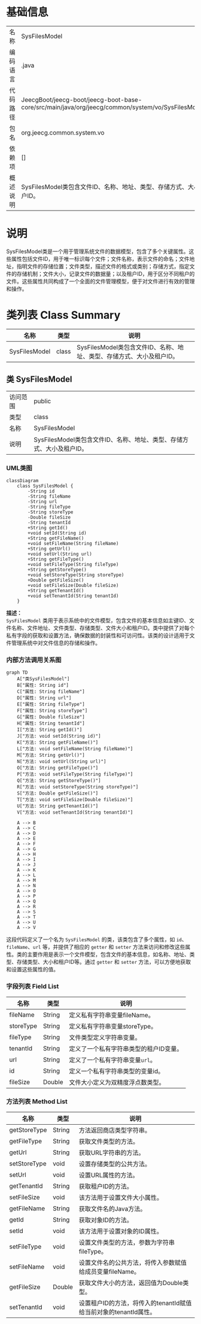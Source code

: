 # 基础信息

|      |      |
|------|------|
| 名称 | SysFilesModel |
| 编码语言 | .java |
| 代码路径 | JeecgBoot/jeecg-boot/jeecg-boot-base-core/src/main/java/org/jeecg/common/system/vo/SysFilesModel.java |
| 包名 | org.jeecg.common.system.vo |
| 依赖项 | [] |
| 概述说明 | SysFilesModel类包含文件ID、名称、地址、类型、存储方式、大小及租户ID。 |

# 说明

SysFilesModel类是一个用于管理系统文件的数据模型，包含了多个关键属性。这些属性包括文件ID，用于唯一标识每个文件；文件名称，表示文件的命名；文件地址，指明文件的存储位置；文件类型，描述文件的格式或类别；存储方式，指定文件的存储机制；文件大小，记录文件的数据量；以及租户ID，用于区分不同租户的文件。这些属性共同构成了一个全面的文件管理模型，便于对文件进行有效的管理和操作。

# 类列表 Class Summary

| 名称   | 类型  | 说明 |
|-------|------|-------------|
| SysFilesModel | class | SysFilesModel类包含文件ID、名称、地址、类型、存储方式、大小及租户ID。 |



## 类 SysFilesModel

|      |      |
|------|------|
| 访问范围 | public |
| 类型 | class |
| 名称 | SysFilesModel |
| 说明 | SysFilesModel类包含文件ID、名称、地址、类型、存储方式、大小及租户ID。 |


### UML类图

```mermaid
classDiagram
    class SysFilesModel {
        -String id
        -String fileName
        -String url
        -String fileType
        -String storeType
        -Double fileSize
        -String tenantId
        +String getId()
        +void setId(String id)
        +String getFileName()
        +void setFileName(String fileName)
        +String getUrl()
        +void setUrl(String url)
        +String getFileType()
        +void setFileType(String fileType)
        +String getStoreType()
        +void setStoreType(String storeType)
        +Double getFileSize()
        +void setFileSize(Double fileSize)
        +String getTenantId()
        +void setTenantId(String tenantId)
    }
```

**描述：**  
`SysFilesModel` 类用于表示系统中的文件模型，包含文件的基本信息如主键ID、文件名称、文件地址、文件类型、存储类型、文件大小和租户ID。类中提供了对每个私有字段的获取和设置方法，确保数据的封装性和可访问性。该类的设计适用于文件管理系统中对文件信息的存储和操作。


### 内部方法调用关系图

```mermaid
graph TD
    A["类SysFilesModel"]
    B["属性: String id"]
    C["属性: String fileName"]
    D["属性: String url"]
    E["属性: String fileType"]
    F["属性: String storeType"]
    G["属性: Double fileSize"]
    H["属性: String tenantId"]
    I["方法: String getId()"]
    J["方法: void setId(String id)"]
    K["方法: String getFileName()"]
    L["方法: void setFileName(String fileName)"]
    M["方法: String getUrl()"]
    N["方法: void setUrl(String url)"]
    O["方法: String getFileType()"]
    P["方法: void setFileType(String fileType)"]
    Q["方法: String getStoreType()"]
    R["方法: void setStoreType(String storeType)"]
    S["方法: Double getFileSize()"]
    T["方法: void setFileSize(Double fileSize)"]
    U["方法: String getTenantId()"]
    V["方法: void setTenantId(String tenantId)"]

    A --> B
    A --> C
    A --> D
    A --> E
    A --> F
    A --> G
    A --> H
    A --> I
    A --> J
    A --> K
    A --> L
    A --> M
    A --> N
    A --> O
    A --> P
    A --> Q
    A --> R
    A --> S
    A --> T
    A --> U
    A --> V
```

这段代码定义了一个名为 `SysFilesModel` 的类，该类包含了多个属性，如 `id`、`fileName`、`url` 等，并提供了相应的 `getter` 和 `setter` 方法来访问和修改这些属性。类的主要作用是表示一个文件模型，包含文件的基本信息，如名称、地址、类型、存储类型、大小和租户ID等。通过 `getter` 和 `setter` 方法，可以方便地获取和设置这些属性的值。

### 字段列表 Field List

| 名称  | 类型  | 说明 |
|-------|-------|------|
| fileName | String | 定义私有字符串变量fileName。 |
| storeType | String | 定义私有字符串变量storeType。 |
| fileType | String | 文件类型定义字符串变量。 |
| tenantId | String | 定义了一个私有字符串类型的租户ID变量。 |
| url | String | 定义了一个私有字符串变量`url`。 |
| id | String | 定义一个私有字符串类型的变量id。 |
| fileSize | Double | 文件大小定义为双精度浮点数类型。 |

### 方法列表 Method List

| 名称  | 类型  | 说明 |
|-------|-------|------|
| getStoreType | String | 方法返回商店类型字符串。 |
| getFileType | String | 获取文件类型的方法。 |
| getUrl | String | 获取URL字符串的方法。 |
| setStoreType | void | 设置存储类型的公共方法。 |
| setUrl | void | 设置URL属性的方法。 |
| getTenantId | String | 获取租户ID的方法。 |
| setFileSize | void | 该方法用于设置文件大小属性。 |
| getFileName | String | 获取文件名的Java方法。 |
| getId | String | 获取对象ID的方法。 |
| setId | void | 该方法用于设置对象的ID属性。 |
| setFileType | void | 设置文件类型的方法，参数为字符串fileType。 |
| setFileName | void | 设置文件名的公共方法，将传入参数赋值给成员变量fileName。 |
| getFileSize | Double | 获取文件大小的方法，返回值为Double类型。 |
| setTenantId | void | 设置租户ID的方法，将传入的tenantId赋值给当前对象的tenantId属性。 |




